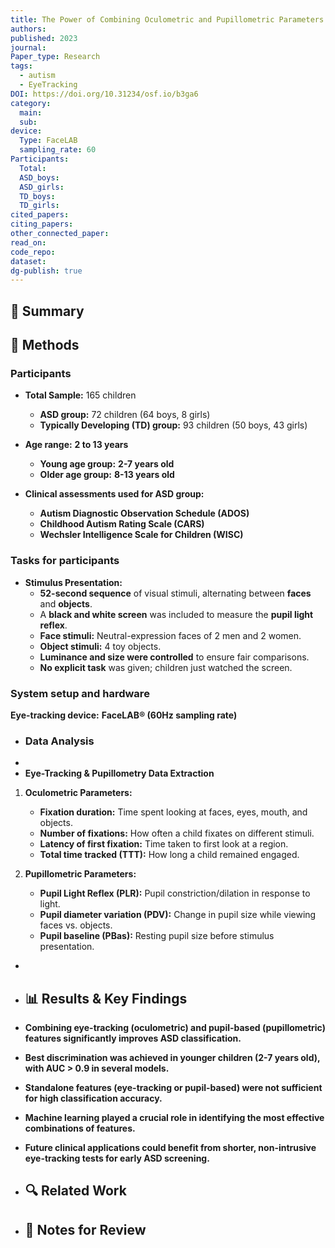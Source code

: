 ```yaml
---
title: The Power of Combining Oculometric and Pupillometric Parameters for Autism Screening in Children
authors: 
published: 2023
journal: 
Paper_type: Research
tags:
  - autism
  - EyeTracking
DOI: https://doi.org/10.31234/osf.io/b3ga6
category:
  main: 
  sub: 
device:
  Type: FaceLAB
  sampling_rate: 60
Participants:
  Total: 
  ASD_boys: 
  ASD_girls: 
  TD_boys: 
  TD_girls: 
cited_papers: 
citing_papers: 
other_connected_paper: 
read_on: 
code_repo: 
dataset: 
dg-publish: true
---
```



## 📌 Summary


## 🔬 Methods 
### Participants


- **Total Sample:** 165 children
    
    - **ASD group:** 72 children (64 boys, 8 girls)
    - **Typically Developing (TD) group:** 93 children (50 boys, 43 girls)
- **Age range:** **2 to 13 years**
    
    - **Young age group:** **2-7 years old**
    - **Older age group:** **8-13 years old**
- **Clinical assessments used for ASD group:**
    
    - **Autism Diagnostic Observation Schedule (ADOS)**
    - **Childhood Autism Rating Scale (CARS)**
    - **Wechsler Intelligence Scale for Children (WISC)**

### Tasks for participants

- **Stimulus Presentation:**
    - **52-second sequence** of visual stimuli, alternating between **faces** and **objects**.
    - A **black and white screen** was included to measure the **pupil light reflex**.
    - **Face stimuli:** Neutral-expression faces of 2 men and 2 women.
    - **Object stimuli:** 4 toy objects.
    - **Luminance and size were controlled** to ensure fair comparisons.
    - **No explicit task** was given; children just watched the screen.

### System setup and hardware
**Eye-tracking device:** **FaceLAB® (60Hz sampling rate)**

- ### Data Analysis
- 
- **Eye-Tracking & Pupillometry Data Extraction**

1. **Oculometric Parameters:**
    - **Fixation duration:** Time spent looking at faces, eyes, mouth, and objects.
    - **Number of fixations:** How often a child fixates on different stimuli.
    - **Latency of first fixation:** Time taken to first look at a region.
    - **Total time tracked (TTT):** How long a child remained engaged.
    
2. **Pupillometric Parameters:**
    - **Pupil Light Reflex (PLR):** Pupil constriction/dilation in response to light.
    - **Pupil diameter variation (PDV):** Change in pupil size while viewing faces vs. objects.
    - **Pupil baseline (PBas):** Resting pupil size before stimulus presentation.
- 
- ## 📊 Results & Key Findings 

- **Combining eye-tracking (oculometric) and pupil-based (pupillometric) features significantly improves ASD classification.**
- **Best discrimination was achieved in younger children (2-7 years old), with AUC > 0.9 in several models.**
- **Standalone features (eye-tracking or pupil-based) were not sufficient for high classification accuracy.**
- **Machine learning played a crucial role in identifying the most effective combinations of features.**
- **Future clinical applications could benefit from shorter, non-intrusive eye-tracking tests for early ASD screening.**


- ## 🔍 Related Work 



- ## 📝 Notes for Review 
